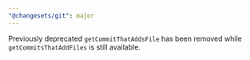 ```yaml
---
"@changesets/git": major
---
```


Previously deprecated `getCommitThatAddsFile` has been removed while `getCommitsThatAddFiles` is still available.
